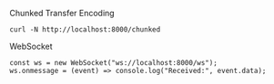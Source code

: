 Chunked Transfer Encoding
```
curl -N http://localhost:8000/chunked
```

WebSocket
```
const ws = new WebSocket("ws://localhost:8000/ws");
ws.onmessage = (event) => console.log("Received:", event.data);
```